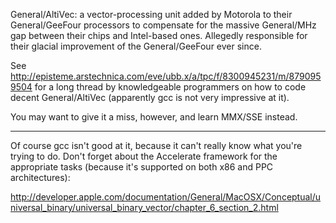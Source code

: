 General/AltiVec: a vector-processing unit added by Motorola to their General/GeeFour processors to compensate for the massive General/MHz gap between their chips and Intel-based ones. Allegedly responsible for their glacial improvement of the General/GeeFour ever since.

See http://episteme.arstechnica.com/eve/ubb.x/a/tpc/f/8300945231/m/8790959504 for a long thread by knowledgeable programmers on how to code decent General/AltiVec (apparently gcc is not very impressive at it).

You may want to give it a miss, however, and learn MMX/SSE instead.

----

Of course gcc isn't good at it, because it can't really know what you're trying to do. Don't forget about the Accelerate framework for the appropriate tasks (because it's supported on both x86 and PPC architectures):

http://developer.apple.com/documentation/General/MacOSX/Conceptual/universal_binary/universal_binary_vector/chapter_6_section_2.html